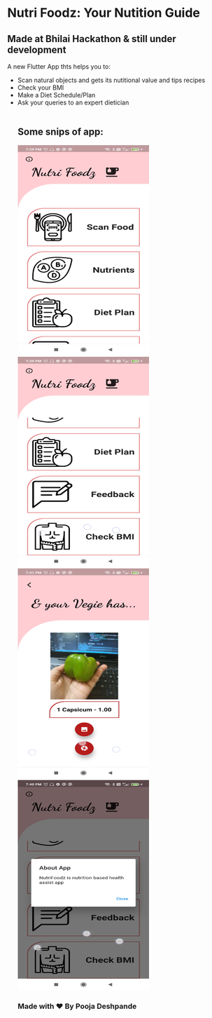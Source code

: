 # Nutri Foodz: Your Nutition Guide 

## Made at Bhilai Hackathon & still under development

A new Flutter App thts helps you to:
<ul>
  <li>Scan natural objects and gets its nutitional value and tips recipes</li>
  <li>Check your BMI</li>
  <li>Make a Diet Schedule/Plan</li>
  <li>Ask your queries to an expert dietician</li>
</ui>
  <br/>
  
  
## Some snips of app:
  
  <img src="Images_for_preview/1621177533937.jpg" height=480px width=300px>
  <img src="Images_for_preview/1621177533931.jpg".jpg" height=480px width=300px>
  <img src="Images_for_preview/1621177533905.jpg" height=480px width=300px>
  <img src="Images_for_preview/1621177533923.jpg" height=480px width=300px>
  
  

### Made with ❤ By Pooja Deshpande
